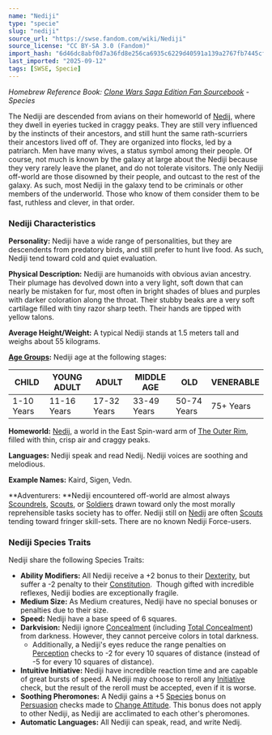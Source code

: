 ```yaml
---
name: "Nediji"
type: "specie"
slug: "nediji"
source_url: "https://swse.fandom.com/wiki/Nediji"
source_license: "CC BY-SA 3.0 (Fandom)"
import_hash: "6d46dc8abf0d7a36fd8e256ca6935c6229d40591a139a2767fb7445cf4604d04"
last_imported: "2025-09-12"
tags: [SWSE, Specie]
---
```

*Homebrew Reference Book: [Clone Wars Saga Edition Fan Sourcebook](https://swse.fandom.com/wiki/Clone_Wars_Saga_Edition_Fan_Sourcebook) - Species*

The Nediji are descended from avians on their homeworld of [Nedij](https://swse.fandom.com/wiki/Nedij), where they dwell in eyeries tucked in craggy peaks. They are still very influenced by the instincts of their ancestors, and still hunt the same rath-scurriers their ancestors lived off of. They are organized into flocks, led by a patriarch. Men have many wives, a status symbol among their people. Of course, not much is known by the galaxy at large about the Nediji because they very rarely leave the planet, and do not tolerate visitors. The only Nediji off-world are those disowned by their people, and outcast to the rest of the galaxy. As such, most Nediji in the galaxy tend to be criminals or other members of the underworld. Those who know of them consider them to be fast, ruthless and clever, in that order.

### Nediji Characteristics
**Personality:** Nediji have a wide range of personalities, but they are descendents from predatory birds, and still prefer to hunt live food. As such, Nediji tend toward cold and quiet evaluation. 

**Physical Description:** Nediji are humanoids with obvious avian ancestry. Their plumage has devolved down into a very light, soft down that can nearly be mistaken for fur, most often in bright shades of blues and purples with darker coloration along the throat. Their stubby beaks are a very soft cartilage filled with tiny razor sharp teeth. Their hands are tipped with yellow talons. 

**Average Height/Weight:** A typical Nediji stands at 1.5 meters tall and weighs about 55 kilograms. 

**[Age Groups](https://swse.fandom.com/wiki/Age_Groups):** Nediji age at the following stages:

| CHILD | YOUNG ADULT | ADULT | MIDDLE AGE | OLD | VENERABLE |
| --- | --- | --- | --- | --- | --- |
| 1-10 Years | 11-16 Years | 17-32 Years | 33-49 Years | 50-74 Years | 75+ Years |

**Homeworld:** [Nedij](https://swse.fandom.com/wiki/Nedij), a world in the East Spin-ward arm of [The Outer Rim](https://swse.fandom.com/wiki/The_Outer_Rim), filled with thin, crisp air and craggy peaks.

**Languages:** Nediji speak and read Nedij. Nediji voices are soothing and melodious.

**Example Names:** Kaird, Sigen, Vedn.

**Adventurers: **Nediji encountered off-world are almost always [Scoundrels](https://swse.fandom.com/wiki/Scoundrels), [Scouts](https://swse.fandom.com/wiki/Scouts), or [Soldiers](https://swse.fandom.com/wiki/Soldiers) drawn toward only the most morally reprehensible tasks society has to offer. Nediji still on [Nedij](https://swse.fandom.com/wiki/Nedij) are often [Scouts](https://swse.fandom.com/wiki/Scouts) tending toward fringer skill-sets. There are no known Nediji Force-users.
### Nediji Species Traits
Nediji share the following Species Traits:
- **Ability Modifiers:** All Nediji receive a +2 bonus to their [Dexterity](https://swse.fandom.com/wiki/Dexterity), but suffer a -2 penalty to their [Constitution](https://swse.fandom.com/wiki/Constitution).  Though gifted with incredible reflexes, Nediji bodies are exceptionally fragile.
- **Medium Size:** As Medium creatures, Nediji have no special bonuses or penalties due to their size.
- **Speed:** Nediji have a base speed of 6 squares.
- **Darkvision:** Nediji ignore [Concealment](https://swse.fandom.com/wiki/Concealment) (including [Total Concealment](https://swse.fandom.com/wiki/Total_Concealment)) from darkness. However, they cannot perceive colors in total darkness.
    - Additionally, a Nediji's eyes reduce the range penalties on [Perception](https://swse.fandom.com/wiki/Perception) checks to -2 for every 10 squares of distance (instead of -5 for every 10 squares of distance).
- **Intuitive Initiative:** Nediji have incredible reaction time and are capable of great bursts of speed. A Nediji may choose to reroll any [Initiative](https://swse.fandom.com/wiki/Initiative) check, but the result of the reroll must be accepted, even if it is worse.
- **Soothing Pheromones:** A Nediji gains a +5 [Species](https://swse.fandom.com/wiki/Species) bonus on [Persuasion](https://swse.fandom.com/wiki/Persuasion) checks made to [Change Attitude](https://swse.fandom.com/wiki/Change_Attitude). This bonus does not apply to other Nediji, as Nediji are acclimated to each other's pheromones.
- **Automatic Languages:** All Nediji can speak, read, and write Nedij.